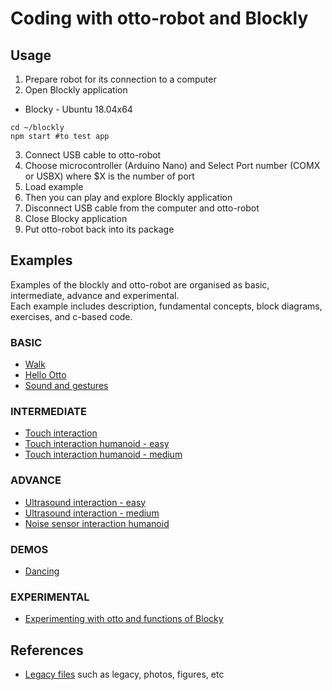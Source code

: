 # Coding with otto-robot and Blockly
## Usage
1. Prepare robot for its connection to a computer
2. Open Blockly application
* Blocky - Ubuntu 18.04x64
```
cd ~/blockly
npm start #to test app
```
3. Connect USB cable to otto-robot
4. Choose microcontroller (Arduino Nano) and Select Port number (COMX or USBX) where $X is the number of port
5. Load example
6. Then you can play and explore Blockly application
7. Disconnect USB cable from the computer and otto-robot
8. Close Blocky application
9. Put otto-robot back into its package

## Examples
Examples of the blockly and otto-robot are organised as basic, intermediate, advance and experimental.   
Each example includes description, fundamental concepts, block diagrams, exercises, and c-based code.  

### BASIC 
* [Walk](00_BASIC-walk/)
* [Hello Otto](00_BASIC-hello-otto/)
* [Sound and gestures](00_BASIC_sound_and_gestures)

### INTERMEDIATE 
* [Touch interaction](01_INTERMEDIATE-touch-interaction/)
* [Touch interaction humanoid - easy](01_INTERMEDIATE-touch-interaction-humanoid-easy/)
* [Touch interaction humanoid - medium](01_INTERMEDIATE-touch-interaction-humanoid-medium/)

### ADVANCE 
* [Ultrasound interaction - easy](02_ADVANCE-ultrasound-interaction-easy/)
* [Ultrasound interaction - medium](02_ADVANCE-ultrasound-interaction-medium/)
* [Noise sensor interaction humanoid](02_ADVANCE-mic-interaction-humanoid/)

### DEMOS
* [Dancing](DEMOS/dance)

### EXPERIMENTAL
* [Experimenting with otto and functions of Blocky](xtra-files/XPERIMENTAL/)

## References
* [Legacy files](Legacy-files/) such as legacy, photos, figures, etc